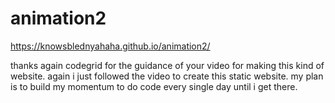 # animation2

https://knowsblednyahaha.github.io/animation2/

thanks again codegrid for the guidance of your video for making this kind of website. again i just followed the video to create this static website. my plan is to build my momentum to do code every single day until i get there.
